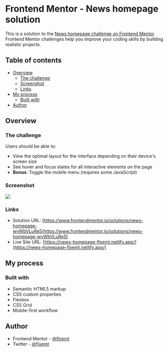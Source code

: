 # Frontend Mentor - News homepage solution

This is a solution to the [News homepage challenge on Frontend Mentor](https://www.frontendmentor.io/challenges/news-homepage-H6SWTa1MFl). Frontend Mentor challenges help you improve your coding skills by building realistic projects.

## Table of contents

- [Overview](#overview)
  - [The challenge](#the-challenge)
  - [Screenshot](#screenshot)
  - [Links](#links)
- [My process](#my-process)
  - [Built with](#built-with)
- [Author](#author)

## Overview

### The challenge

Users should be able to:

- View the optimal layout for the interface depending on their device's screen size
- See hover and focus states for all interactive elements on the page
- **Bonus**: Toggle the mobile menu (requires some JavaScript)

### Screenshot

![](https://i.imgur.com/vDvxfOX.png)

### Links

- Solution URL: [https://www.frontendmentor.io/solutions/news-homepage-wvWbVLuRe5(https://www.frontendmentor.io/solutions/news-homepage-wvWbVLuRe5)
- Live Site URL: [https://news-homepage-flxemt.netlify.app/](https://news-homepage-flxemt.netlify.app/)

## My process

### Built with

- Semantic HTML5 markup
- CSS custom properties
- Flexbox
- CSS Grid
- Mobile-first workflow

## Author

- Frontend Mentor - [@flxemt](https://www.frontendmentor.io/profile/flxemt)
- Twitter - [@flxemt](https://twitter.com/flxemt)
